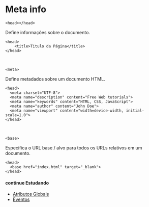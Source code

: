 # Meta info
`<head></head>`

Define informações sobre o documento.

	<head>
		<title>Titulo da Página</title>
	</head>
<br>

`<meta>`

Define metadados sobre um documento HTML.

	<head>
	  <meta charset="UTF-8">
	  <meta name="description" content="Free Web tutorials">
	  <meta name="keywords" content="HTML, CSS, JavaScript">
	  <meta name="author" content="John Doe">
	  <meta name="viewport" content="width=device-width, initial-scale=1.0">
	</head>
<br>

`<base>`

Especifica o URL base / alvo para todos os URLs relativos em um documento.

	<head>
	  <base href="index.html" target="_blank">
	</head>

#### continue Estudando
- <a href="https://github.com/wesleybertipaglia/html-para-iniciantes/blob/main/Atributos%20Globais.md">Atributos Globais</a>
- <a href="https://github.com/wesleybertipaglia/html-para-iniciantes/blob/main/Eventos.md">Eventos</a>
